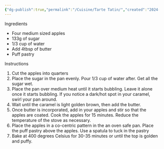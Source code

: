```yaml
---
{"dg-publish":true,"permalink":"/Cuisine/Tarte Tatin/","created":"2024-07-28T16:07:13.878-04:00","updated":"2024-11-11T22:09:46.031-05:00"}
---
```



Ingredients
- Four medium sized apples
- 133g of sugar
- 1/3 cup of water
- Add 4tbsp of butter
- Puff pastry

Instructions
1. Cut the apples into quarters
2. Place the sugar in the pan evenly. Pour 1/3 cup of water after. Get all the sugar wet.
3. Place the pan over medium heat until it starts bubbling. Leave it alone once it starts bubbling. If you notice a dark/hot spot in your caramel, swirl your pan around.
4. Wait until the caramel is light golden brown, then add the butter.
5. Once butter is incorporated, add in your apples and stir so that the apples are coated. Cook the apples for 15 minutes. Reduce the temperature of the stove as necessary.
6. Place the apples in a co-centric pattern in the an oven safe pan. Place the puff pastry above the apples. Use a spatula to tuck in the pastry
7. Bake at 400 degrees Celsius for 30-35 minutes or until the top is golden and puffy.
